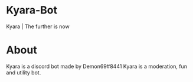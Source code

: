 # Kyara-Bot
Kyara | The further is now

# About
Kyara is a discord bot made by Demon69#8441
Kyara is a moderation, fun and utility bot.
